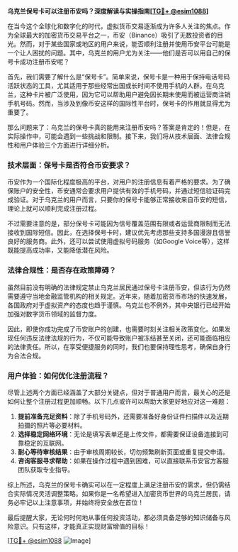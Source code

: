 **乌克兰保号卡可以注册币安吗？深度解读与实操指南[[TG💪+ @esim1088](https://t.me/s/esim1088)]**

在当今这个全球化和数字化的时代，虚拟货币交易逐渐成为许多人关注的焦点。作为全球最大的加密货币交易平台之一，币安（Binance）吸引了无数投资者的目光。然而，对于某些国家或地区的用户来说，能否顺利注册并使用币安平台可能是一个让人困扰的问题。其中，乌克兰的用户尤为关注——他们是否可以用自己的保号卡成功注册币安呢？

首先，我们需要了解什么是“保号卡”。简单来说，保号卡是一种用于保持电话号码活跃状态的工具，尤其适用于那些经常出国或长时间不使用手机的人群。在乌克兰，这种卡片被广泛使用，因为它可以帮助用户避免因长期未使用而被运营商注销手机号码。然而，当涉及到像币安这样的国际性平台时，保号卡的作用就显得尤为重要了。

那么问题来了：乌克兰的保号卡真的能用来注册币安吗？答案是肯定的！但是，在实际操作中，可能会遇到一些挑战和限制。接下来，我们将从技术层面、法律合规性和用户体验三个方面进行详细分析。

### 技术层面：保号卡是否符合币安要求？

币安作为一个国际化程度极高的平台，对用户的注册信息有着严格的要求。为了确保账户的安全性，币安通常会要求用户提供有效的手机号码，并通过短信验证码完成验证。对于乌克兰的用户而言，只要你的保号卡能够正常接收来自币安的短信，理论上就可以顺利完成注册过程。

不过需要注意的是，部分保号卡可能因为信号覆盖范围有限或者运营商限制而无法接收到国际短信。因此，在选择保号卡时，建议优先考虑那些支持多国漫游且信誉良好的服务商。此外，还可以尝试使用虚拟号码服务（如Google Voice等），这样既能提高成功率，又能降低潜在风险。

### 法律合规性：是否存在政策障碍？

虽然目前没有明确的法律规定禁止乌克兰居民通过保号卡注册币安，但该行为仍然需要遵守当地金融监管机构的相关规定。近年来，随着加密货币市场的快速发展，各国政府对于虚拟资产的态度也趋于谨慎。乌克兰也不例外，其中央银行已经开始加强对数字货币领域的监督力度。

因此，即使你成功完成了币安账户的创建，也需要时刻关注相关政策变化。如果发现任何违反法律法规的行为，不仅可能导致账户被冻结甚至关闭，还可能面临相应的法律责任。所以，在享受便捷服务的同时，我们也要保持理性思考，确保自身行为合法合规。

### 用户体验：如何优化注册流程？

尽管上述两个方面已经涵盖了大部分关键点，但对于普通用户而言，最关心的还是如何让整个注册过程更加顺畅。以下几点或许可以帮助大家更好地应对这一难题：

1. **提前准备充足资料**：除了手机号码外，还需要准备好身份证件扫描件以及近期拍摄的照片等必要材料。
2. **选择稳定网络环境**：无论是填写表单还是上传文件，都需要保证设备连接到可靠稳定的互联网。
3. **耐心等待审核结果**：由于审核周期较长，切勿频繁刷新页面或重复提交申请。
4. **咨询客服寻求帮助**：如果在操作过程中遇到困难，可以直接联系币安官方客服团队获取专业指导。

综上所述，乌克兰的保号卡确实可以在一定程度上满足注册币安的需求，但仍需结合实际情况灵活调整策略。如果你是一名希望进入加密货币世界的乌克兰居民，请务必牢记以上注意事项，并始终将安全放在首位！

最后提醒大家，无论何时何地从事任何投资活动，都必须具备足够的知识储备与风险意识。只有这样，才能真正实现财富增值的目标！

[[TG💪+ @esim1088](https://t.me/s/esim1088) ![Image](https://i.postimg.cc/4NQfJmqS/Snipaste-2025-05-13-00-14-12.png)]